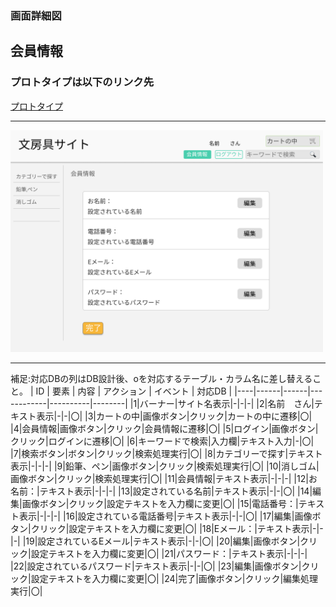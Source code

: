 ### 画面詳細図
## 会員情報
### プロトタイプは以下のリンク先
[プロトタイプ](https://www.figma.com/file/ZBReba9UB4XT2DDuA352MB/文房具サイト?node-id=0%3A1)

*****
<img src="./img/会員情報.png" width="500">

*****

補足:対応DBの列はDB設計後、oを対応するテーブル・カラム名に差し替えること。
| ID | 要素 | 内容 | アクション | イベント | 対応DB |
|----|------|------|------------|----------|--------|
|1|バーナー|サイト名表示|-|-|-|
|2|名前　さん|テキスト表示|-|-|〇|
|3|カートの中|画像ボタン|クリック|カートの中に遷移|〇|
|4|会員情報|画像ボタン|クリック|会員情報に遷移|〇|
|5|ログイン|画像ボタン|クリック|ログインに遷移|〇|
|6|キーワードで検索|入力欄|テキスト入力|-|〇|
|7|検索ボタン|ボタン|クリック|検索処理実行|〇|
|8|カテゴリーで探す|テキスト表示|-|-|-|
|9|鉛筆、ペン|画像ボタン|クリック|検索処理実行|〇|
|10|消しゴム|画像ボタン|クリック|検索処理実行|〇|
|11|会員情報|テキスト表示|-|-|-|
|12|お名前：|テキスト表示|-|-|-|
|13|設定されている名前|テキスト表示|-|-|〇|
|14|編集|画像ボタン|クリック|設定テキストを入力欄に変更|〇|
|15|電話番号：|テキスト表示|-|-|-|
|16|設定されている電話番号|テキスト表示|-|-|〇|
|17|編集|画像ボタン|クリック|設定テキストを入力欄に変更|〇|
|18|Eメール：|テキスト表示|-|-|-|
|19|設定されているEメール|テキスト表示|-|-|〇|
|20|編集|画像ボタン|クリック|設定テキストを入力欄に変更|〇|
|21|パスワード：|テキスト表示|-|-|-|
|22|設定されているパスワード|テキスト表示|-|-|〇|
|23|編集|画像ボタン|クリック|設定テキストを入力欄に変更|〇|
|24|完了|画像ボタン|クリック|編集処理実行|〇|
